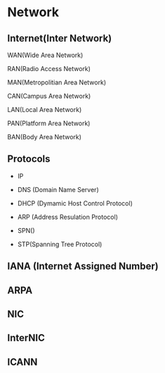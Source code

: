 # Network

## Internet(Inter Network)

WAN(Wide Area Network)

RAN(Radio Access Network)

MAN(Metropolitian Area Network)

CAN(Campus Area Network)

LAN(Local Area Network)



PAN(Platform Area Network)

BAN(Body Area Network)



## Protocols

- IP

- DNS (Domain Name Server)

- DHCP (Dymamic Host Control Protocol)

- ARP (Address Resulation Protocol)

- SPN()

- STP(Spanning Tree Protocol)

## IANA (Internet Assigned Number)

## ARPA

## NIC

## InterNIC

## ICANN
